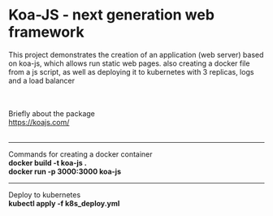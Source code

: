 <H1><b>Koa-JS - next generation web framework</H1></b>
This project demonstrates the creation of an application (web server) based on koa-js, which allows
run static web pages. also creating a docker file from a js script, as well as deploying it to kubernetes
with 3 replicas, logs and a load balancer<br><br><br>


Briefly about the package<br>
https://koajs.com/<br><br>
<hr>
Commands for creating a docker container<br>
<b>docker build -t koa-js .<br>
docker run -p 3000:3000 koa-js<br></b>
<hr>
Deploy to kubernetes<br>
<b>kubectl apply -f k8s_deploy.yml<br></b>

